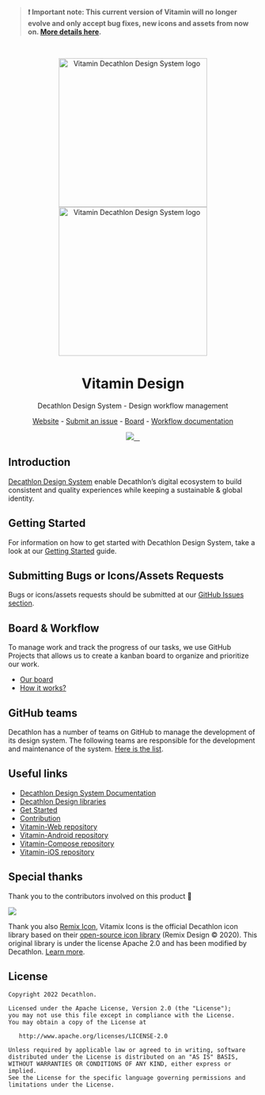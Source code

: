 > **❗ Important note: This current version of Vitamin will no longer evolve and only accept bug fixes, new icons and assets from now on. [More details here](./IMPORTANT_NOTE.md).**

<br />

<p align="center">
  <img
    width="300px"
    src="https://user-images.githubusercontent.com/9600228/102414461-e3b92b00-3ff6-11eb-9c96-5f37c4d5e02c.png#gh-light-mode-only"
    alt="Vitamin Decathlon Design System logo" />
  <img
    width="300px"
    src="https://user-images.githubusercontent.com/9600228/147513091-66fcc204-279b-4140-9be5-c16744c0f637.png#gh-dark-mode-only"
    alt="Vitamin Decathlon Design System logo" />
</p>

<h1 align="center">Vitamin Design</h1>

<p align="center">Decathlon Design System - Design workflow management</p>

<p align="center">
  <a href="https://www.decathlon.design">Website</a> - 
  <a href="https://github.com/Decathlon/vitamin-design/issues/new/choose">Submit an issue</a> - 
  <a href="https://github.com/orgs/Decathlon/projects/3">Board</a> - 
  <a href="./docs/WORKFLOW.md">Workflow documentation</a>
</p>

<p align="center">
  <a aria-label="contributors graph" href="https://github.com/decathlon/vitamin-design/graphs/contributors">
    <img src="https://img.shields.io/github/contributors/decathlon/vitamin-design.svg">
  </a>
  <a aria-label="last commit" href="https://github.com/Decathlon/vitamin-design/commits">
    <img alt="" src=
  "https://img.shields.io/github/last-commit/decathlon/vitamin-design.svg">
  </a>
  <a aria-label="license" href="https://github.com/decathlon/vitamin-design/blob/main/LICENSE">
    <img src="https://img.shields.io/github/license/decathlon/vitamin-design.svg" alt="">
  </a>
  <a aria-label="slack" href="https://join.slack.com/t/decathlon-design/shared_invite/zt-13kxb50ar-iHzqV~Olsu4~NCkEPj5c4g">
    <img src="https://img.shields.io/badge/slack-Decathlon%20Design%20System-purple.svg?logo=slack" alt="">
  </a>
</p>

## Introduction

[Decathlon Design System](https://decathlon.design) enable Decathlon’s digital ecosystem to build consistent and quality experiences while keeping a sustainable & global identity.

## Getting Started

For information on how to get started with Decathlon Design System, take a look at our [Getting Started](https://www.decathlon.design/726f8c765/p/900277-get-started-design) guide.

## Submitting Bugs or Icons/Assets Requests

Bugs or icons/assets requests should be submitted at our [GitHub Issues section](https://github.com/Decathlon/vitamin-design/issues/new/choose).

## Board & Workflow

To manage work and track the progress of our tasks, we use GitHub Projects that allows us to create a kanban board to organize and prioritize our work.

- [Our board](https://github.com/orgs/Decathlon/projects/3)
- [How it works?](./docs/WORKFLOW.md)

## GitHub teams

Decathlon has a number of teams on GitHub to manage the development of its design system. The following teams are responsible for the development and maintenance of the system. [Here is the list](./docs/GITHUB_TEAMS.md).

## Useful links

- [Decathlon Design System Documentation](https://decathlon.design)
- [Decathlon Design libraries](https://www.figma.com/@decathlon)
- [Get Started](https://www.decathlon.design/726f8c765/p/900277-get-started-design)
- [Contribution](https://www.decathlon.design/726f8c765/p/24ef08-contributing/b/237af4)
- [Vitamin-Web repository](https://github.com/Decathlon/vitamin-web)
- [Vitamin-Android repository](https://github.com/Decathlon/vitamin-android)
- [Vitamin-Compose repository](https://github.com/Decathlon/vitamin-compose)
- [Vitamin-iOS repository](https://github.com/Decathlon/vitamin-ios)

## Special thanks

Thank you to the contributors involved on this product 💙

<a href="https://github.com/decathlon/vitamin-design/graphs/contributors">
  <img src="https://contrib.rocks/image?repo=decathlon/vitamin-design" />
</a>

Thank you also [Remix Icon](https://remixicon.com), Vitamix Icons is the official Decathlon icon library based on their [open-source icon library](https://github.com/Remix-Design/RemixIcon) (Remix Design © 2020). This original library is under the license Apache 2.0 and has been modified by Decathlon. [Learn more](https://www.decathlon.design/726f8c765/p/58575f-vitamix-license).

## License

    Copyright 2022 Decathlon.

    Licensed under the Apache License, Version 2.0 (the "License");
    you may not use this file except in compliance with the License.
    You may obtain a copy of the License at

       http://www.apache.org/licenses/LICENSE-2.0

    Unless required by applicable law or agreed to in writing, software
    distributed under the License is distributed on an "AS IS" BASIS,
    WITHOUT WARRANTIES OR CONDITIONS OF ANY KIND, either express or implied.
    See the License for the specific language governing permissions and
    limitations under the License.
